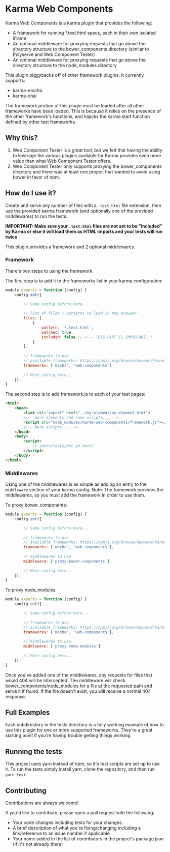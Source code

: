 # Karma Web Components

Karma Web Components is a karma plugin that provides the following:
* A framework for running *.test.html specs, each in their own isolated iframe
* An optional middleware for proxying requests that go above the directory structure to the bower_components directory (similar to Polyserve and Web Component Tester)
* An optional middleware for proxying requests that go above the directory structure to the node_modules directory

This plugin piggybacks off of other framework plugins.  It currently supports:
* karma-mocha
* karma-chai

The framework portion of this plugin must be loaded after all other frameworks have been loaded.  This is because it relies on the presence of the other framework's functions, and hijacks the karma start function defined by other test frameworks.

## Why this?
1. Web Component Tester is a great tool, but we felt that having the ability to leverage the various plugins available for Karma provides even more value than what Web Component Tester offers.
2. Web Component Tester only supports proxying the bower_components directory and there was at least one project that wanted to avoid using bower in favor of npm.

## How do I use it?
Create and serve any number of files with a `.test.html` file extension, then use the provided karma framework (and optionally one of the provided middlewares) to run the tests.

**IMPORTANT: Make sure your `.test.html` files are not set to be "included" by Karma or else it will load them as HTML imports and your tests will run twice** 

This plugin provides a framework and 2 optional middlewares.

### Framework
There's two steps to using the framework.  

The first step is to add it to the frameworks list in your karma configuration:
```javascript
module.exports = function (config) {
    config.set({

        // Some config before here...
        
        // list of files / patterns to load in the browser
        files: [
            {
                pattern: '*.test.html',
                watched: true,
                included: false // <--- THIS PART IS IMPORTANT!!!
            }
        ],
         
        // frameworks to use
        // available frameworks: https://npmjs.org/browse/keyword/karma-adapter
        frameworks: ['mocha', 'web-components']
        
        // More config here...
    });
}
```

The second step is to add framework.js to each of your test pages:
```html
<html>
    <head>
        <link rel="import" href="../my-element/my-element.html">
        <!-- more elements and some scripts... -->
        <script src="node_modules/karma-web-components/framework.js"></script>
        <!-- more scripts... -->
    </head>
    <body>
        <script>
            // specs/tests/etc go here!
        </script>
    </body>
</html>
```

### Middlewares
Using one of the middlewares is as simple as adding an entry to the `middleware` section of your karma config:
Note: The framework provides the middlewares, so you must add the framework in order to use them.

To proxy bower_components:
```javascript
module.exports = function (config) {
    config.set({

        // Some config before here...
         
        // frameworks to use
        // available frameworks: https://npmjs.org/browse/keyword/karma-adapter
        frameworks: ['mocha', 'web-components'],
        
        // middlewares to use
        middleware: ['proxy-bower-components']
        
        // More config here...
    });
}
```

To proxy node_modules:
```javascript
module.exports = function (config) {
    config.set({

        // Some config before here...
         
        // frameworks to use
        // available frameworks: https://npmjs.org/browse/keyword/karma-adapter
        frameworks: ['mocha', 'web-components'],
        
        // middlewares to use
        middleware: ['proxy-node-modules']
        
        // More config here...
    });
}
```

Once you've added one of the middlewares, any requests for files that would 404 will be intercepted.  The middleware will check bower_components/node_modules for a file at the requested path and serve it if found.  If the file doesn't exist, you will receive a normal 404 response.

## Full Examples
Each subdirectory in the tests directory is a fully working example of how to use this plugin for one or more supported frameworks.  They're a great starting point if you're having trouble getting things working.

## Running the tests
This project uses yarn instead of npm, so it's test scripts are set up to use it.  To run the tests simply install yarn, clone the repository, and then run `yarn test`.

## Contributing
Contributions are always welcome!

If you'd like to contribute, please open a pull request with the following:
* Your code changes including tests for your changes.
* A brief description of what you're fixing/changing including a link/reference to an issue number if applicable
* Your name added to the list of contributors in the project's package.json (if it's not already there)